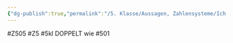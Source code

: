 ```yaml
---
{"dg-publish":true,"permalink":"/5. Klasse/Aussagen, Zahlensysteme/Ich kann mit Zahlenmengen ([N, [Z, [Q, [I, [R) umgehen./"}
---
```


#Z505 #Z5 #5kl
DOPPELT wie #501